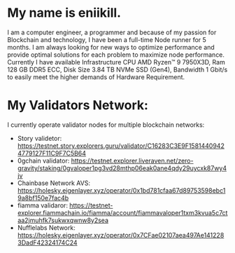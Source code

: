 # My name is eniikill. 
I am a computer engineer, a programmer and because of my passion for Blockchain and technology, I have been a full-time Node runner for 5 months. I am always looking for new ways to optimize performance and provide optimal solutions for each problem to maximize node performance. Currently I have available Infrastructure CPU AMD Ryzen™ 9 7950X3D, Ram 128 GB DDR5 ECC, Disk Size 3.84 TB NVMe SSD (Gen4), Bandwidth 1 Gbit/s to easily meet the higher demands of Hardware Requirement.

# My Validators Network:
I currently operate validator nodes for multiple blockchain networks:
- Story validetor: https://testnet.story.explorers.guru/validator/C16283C3E9F15814409424779127F11C9F7C5B64
- 0gchain validator: https://testnet.explorer.liveraven.net/zero-gravity/staking/0gvaloper1pg3vd28mthp06eak0ane4qdy29uycxk87wy4jv
- Chainbase Network AVS: https://holesky.eigenlayer.xyz/operator/0x1bd781cfaa67d89753598ebc19a8bf150e7fac4b
- fiamma validaror: https://testnet-explorer.fiammachain.io/fiamma/account/fiammavaloper1txm3kvua5c7ctaa2jmuhfk7sukwxqwnw8y2sea
- Nufflelabs Network: https://holesky.eigenlayer.xyz/operator/0x7CFae02107aea497Ae1412283DadF42324174C24
